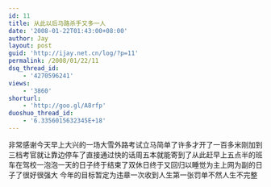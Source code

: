 ```yaml
---
id: 11
title: 从此以后马路杀手又多一人
date: '2008-01-22T01:43:00+08:00'
author: Jay
layout: post
guid: 'http://ijay.net.cn/log/?p=11'
permalink: /2008/01/22/11
dsq_thread_id:
    - '4270596241'
views:
    - '3860'
shorturl:
    - 'http://goo.gl/A8rfp'
duoshuo_thread_id:
    - '6.3356015632345E+18'
---
```


非常感谢今天早上大兴的一场大雪外路考试立马简单了许多才开了一百多米刚加到三档考官就让靠边停车了直接通过快的话周五本就能寄到了从此赶早上五点半的班车在驾校一泡泡一天的日子终于结束了双休日终于又回归以睡觉为主上网为副的日子了很好很强大
今年的目标暂定为违章一次收到人生第一张罚单不然人生不完整